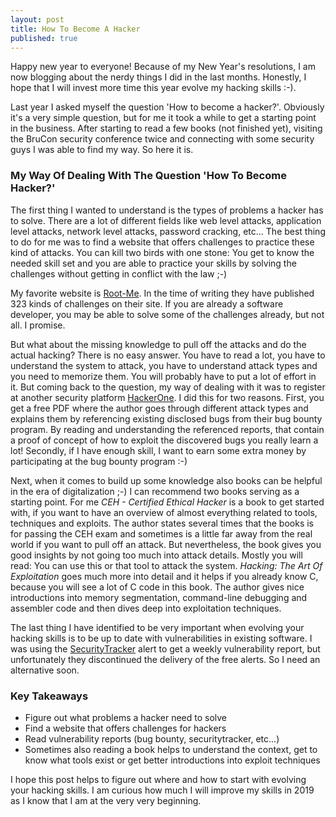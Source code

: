 ```yaml
---
layout: post
title: How To Become A Hacker
published: true
---
```


Happy new year to everyone!
Because of my New Year's resolutions, I am now blogging about the nerdy things I did in the last months.
Honestly, I hope that I will invest more time this year evolve my hacking skills :-).

Last year I asked myself the question 'How to become a hacker?'.
Obviously it's a very simple question, but for me it took a while to get a starting point in the business.
After starting to read a few books (not finished yet), visiting the BruCon security conference twice and connecting with some security guys I was able to find my way.
So here it is.

### My Way Of Dealing With The Question 'How To Become Hacker?'
The first thing I wanted to understand is the types of problems a hacker has to solve.
There are a lot of different fields like web level attacks, application level attacks, network level attacks, password cracking, etc...
The best thing to do for me was to find a website that offers challenges to practice these kind of attacks.
You can kill two birds with one stone: You get to know the needed skill set and you are able to practice your skills by solving the challenges without getting in conflict with the law ;-)

My favorite website is [Root-Me](https://root-me.org).
In the time of writing they have published 323 kinds of challenges on their site.
If you are already a software developer, you may be able to solve some of the challenges already, but not all.
I promise.

But what about the missing knowledge to pull off the attacks and do the actual hacking?
There is no easy answer.
You have to read a lot, you have to understand the system to attack, you have to understand attack types and you need to memorize them.
You will probably have to put a lot of effort in it.
But coming back to the question, my way of dealing with it was to register at another security platform [HackerOne](https://www.hackerone.com/).
I did this for two reasons.
First, you get a free PDF where the author goes through different attack types and explains them by referencing existing disclosed bugs from their bug bounty program.
By reading and understanding the referenced reports, that contain a proof of concept of how to exploit the discovered bugs you really learn a lot!
Secondly, if I have enough skill, I want to earn some extra money by participating at the bug bounty program :-)

Next, when it comes to build up some knowledge also books can be helpful in the era of digitalization ;-)
I can recommend two books serving as a starting point.
For me *CEH - Certified Ethical Hacker* is a book to get started with, if you want to have an overview of almost everything related to tools, techniques and exploits.
The author states several times that the books is for passing the CEH exam and sometimes is a little far away from the real world if you want to pull off an attack.
But nevertheless, the book gives you good insights by not going too much into attack details.
Mostly you will read: You can use this or that tool to attack the system.
*Hacking: The Art Of Exploitation* goes much more into detail and it helps if you already know C, because you will see a lot of C code in this book.
The author gives nice introductions into memory segmentation, command-line debugging and assembler code and then dives deep into exploitation techniques.

The last thing I have identified to be very important when evolving your hacking skills is to be up to date with vulnerabilities in existing software.
I was using the [SecurityTracker](https://securitytracker.com/) alert to get a weekly vulnerability report, but unfortunately they discontinued the delivery of the free alerts.
So I need an alternative soon.

### Key Takeaways

* Figure out what problems a hacker need to solve
* Find a website that offers challenges for hackers
* Read vulnerability reports (bug bounty, securitytracker, etc...)
* Sometimes also reading a book helps to understand the context, get to know what tools exist or get better introductions into exploit techniques

I hope this post helps to figure out where and how to start with evolving your hacking skills.
I am curious how much I will improve my skills in 2019 as I know that I am at the very very beginning.